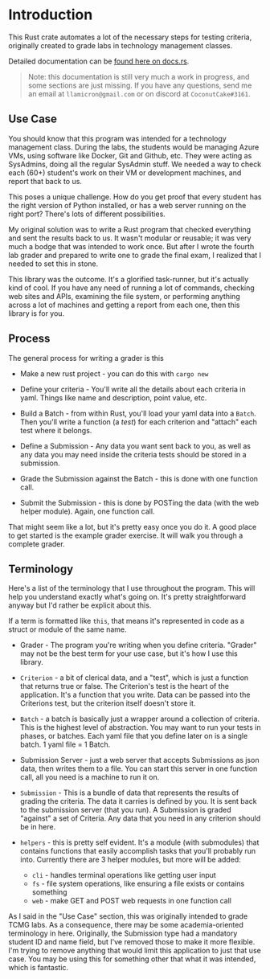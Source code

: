 # Introduction
This Rust crate automates a lot of the necessary steps for testing criteria, originally created to grade labs in technology management classes.

Detailed documentation can be [found here on docs.rs](https://docs.rs/lab_grader/0.10.0/lab_grader/index.html).

> Note: this documentation is still very much a work in progress, and some sections are just missing. If you have any questions, send me an email at `llamicron@gmail.com` or on discord at `CoconutCake#3161`.
## Use Case
You should know that this program was intended for a technology management class. During the labs, the students would be managing Azure VMs, using software like Docker, Git and Github, etc. They were acting as SysAdmins, doing all the regular SysAdmin stuff. We needed a way to check each (60+) student's work on their VM or development machines, and report that back to us.

This poses a unique challenge. How do you get proof that every student has the right version of Python installed, or has a web server running on the right port? There's lots of different possibilities.

My original solution was to write a Rust program that checked everything and sent the results back to us. It wasn't modular or reusable; it was very much a bodge that was intended to work once. But after I wrote the fourth lab grader and prepared to write one to grade the final exam, I realized that I needed to set this in stone.

This library was the outcome. It's a glorified task-runner, but it's actually kind of cool. If you have any need of running a lot of commands, checking web sites and APIs, examining the file system, or performing anything across a lot of machines and getting a report from each one, then this library is for you.

## Process
The general process for writing a grader is this

- Make a new rust project - you can do this with `cargo new`

- Define your criteria - You'll write all the details about each criteria in yaml. Things like name and description, point value, etc.

- Build a Batch - from within Rust, you'll load your yaml data into a `Batch`. Then you'll write a function (a *test*) for each criterion and "attach" each test where it belongs.

- Define a Submission - Any data you want sent back to you, as well as any data you may need inside the criteria tests should be stored in a submission.

- Grade the Submission against the Batch - this is done with one function call.

- Submit the Submission - this is done by POSTing the data (with the web helper module). Again, one function call.

That might seem like a lot, but it's pretty easy once you do it. A good place to get started is the example grader exercise. It will walk you through a complete grader.


## Terminology

Here's a list of the terminology that I use throughout the program. This will help you understand exactly what's going on. It's pretty straightforward anyway but I'd rather be explicit about this.

If a term is formatted like `this`, that means it's represented in code as a struct or module of the same name.

- Grader - The program you're writing when you define criteria. "Grader" may not be the best term for your use case, but it's how I use this library.

- `Criterion` - a bit of clerical data, and a "test", which is just a function that returns true or false. The Criterion's test is the heart of the application. It's a function that you write. Data can be passed into the Criterions test, but the criterion itself doesn't store it.

- `Batch` - a batch is basically just a wrapper around a collection of criteria. This is the highest level of abstraction. You may want to run your tests in phases, or batches. Each yaml file that you define later on is a single batch. 1 yaml file = 1 Batch.

- Submission Server - just a web server that accepts Submissions as json data, then writes them to a file. You can start this server in one function call, all you need is a machine to run it on.

- `Submission` - This is a bundle of data that represents the results of grading the criteria. The data it carries is defined by you. It is sent back to the submission server (that you run). A Submission is graded "against" a set of Criteria. Any data that you need in any criterion should be in here.

- `helpers` - this is pretty self evident. It's a module (with submodules) that contains functions that easily accomplish tasks that you'll probably run into. Currently there are 3 helper modules, but more will be added:
  - `cli` - handles terminal operations like getting user input
  - `fs` - file system operations, like ensuring a file exists or contains something
  - `web` - make GET and POST web requests in one function call

As I said in the "Use Case" section, this was originally intended to grade TCMG labs. As a consequence, there may be some academia-oriented terminology in here. Originally, the Submission type had a mandatory student ID and name field, but I've removed those to make it more flexible. I'm trying to remove anything that would limit this application to just that use case. You may be using this for something other that what it was intended, which is fantastic.
